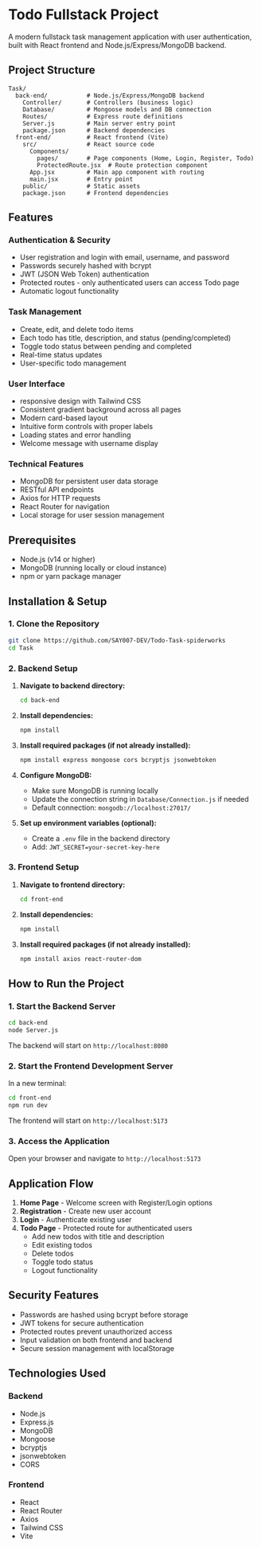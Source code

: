 # Todo Fullstack Project

A modern fullstack task management application with user authentication, built with React frontend and Node.js/Express/MongoDB backend.

## Project Structure

```
Task/
  back-end/           # Node.js/Express/MongoDB backend
    Controller/       # Controllers (business logic)
    Database/         # Mongoose models and DB connection
    Routes/           # Express route definitions
    Server.js         # Main server entry point
    package.json      # Backend dependencies
  front-end/          # React frontend (Vite)
    src/              # React source code
      Components/
        pages/        # Page components (Home, Login, Register, Todo)
        ProtectedRoute.jsx  # Route protection component
      App.jsx         # Main app component with routing
      main.jsx        # Entry point
    public/           # Static assets
    package.json      # Frontend dependencies
```

## Features

### Authentication & Security
- User registration and login with email, username, and password
- Passwords securely hashed with bcrypt
- JWT (JSON Web Token) authentication
- Protected routes - only authenticated users can access Todo page
- Automatic logout functionality

### Task Management
- Create, edit, and delete todo items
- Each todo has title, description, and status (pending/completed)
- Toggle todo status between pending and completed
- Real-time status updates
- User-specific todo management

### User Interface
- responsive design with Tailwind CSS
- Consistent gradient background across all pages
- Modern card-based layout
- Intuitive form controls with proper labels
- Loading states and error handling
- Welcome message with username display

### Technical Features
- MongoDB for persistent user data storage
- RESTful API endpoints
- Axios for HTTP requests
- React Router for navigation
- Local storage for user session management

## Prerequisites

- Node.js (v14 or higher)
- MongoDB (running locally or cloud instance)
- npm or yarn package manager

## Installation & Setup

### 1. Clone the Repository
```bash
git clone https://github.com/SAY007-DEV/Todo-Task-spiderworks
cd Task
```

### 2. Backend Setup

1. **Navigate to backend directory:**
   ```bash
   cd back-end
   ```

2. **Install dependencies:**
   ```bash
   npm install
   ```

3. **Install required packages (if not already installed):**
   ```bash
   npm install express mongoose cors bcryptjs jsonwebtoken
   ```

4. **Configure MongoDB:**
   - Make sure MongoDB is running locally
   - Update the connection string in `Database/Connection.js` if needed
   - Default connection: `mongodb://localhost:27017/`

5. **Set up environment variables (optional):**
   - Create a `.env` file in the backend directory
   - Add: `JWT_SECRET=your-secret-key-here`

### 3. Frontend Setup

1. **Navigate to frontend directory:**
   ```bash
   cd front-end
   ```

2. **Install dependencies:**
   ```bash
   npm install
   ```

3. **Install required packages (if not already installed):**
   ```bash
   npm install axios react-router-dom
   ```



## How to Run the Project

### 1. Start the Backend Server

```bash
cd back-end
node Server.js
```

The backend will start on `http://localhost:8080`

### 2. Start the Frontend Development Server

In a new terminal:

```bash
cd front-end
npm run dev
```

The frontend will start on `http://localhost:5173`

### 3. Access the Application

Open your browser and navigate to `http://localhost:5173`



## Application Flow

1. **Home Page** - Welcome screen with Register/Login options
2. **Registration** - Create new user account
3. **Login** - Authenticate existing user
4. **Todo Page** - Protected route for authenticated users
   - Add new todos with title and description
   - Edit existing todos
   - Delete todos
   - Toggle todo status
   - Logout functionality

## Security Features

- Passwords are hashed using bcrypt before storage
- JWT tokens for secure authentication
- Protected routes prevent unauthorized access
- Input validation on both frontend and backend
- Secure session management with localStorage

## Technologies Used

### Backend
- Node.js
- Express.js
- MongoDB
- Mongoose
- bcryptjs
- jsonwebtoken
- CORS

### Frontend
- React
- React Router
- Axios
- Tailwind CSS
- Vite




